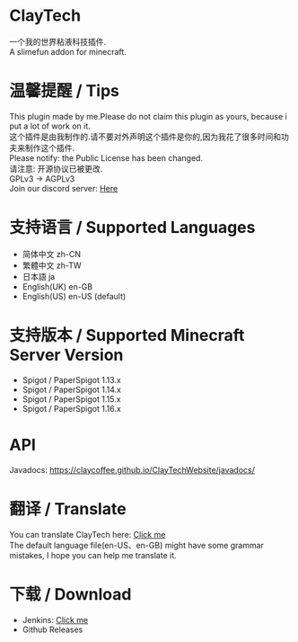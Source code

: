 # ClayTech
一个我的世界粘液科技插件.  
A slimefun addon for minecraft.  

# 温馨提醒 / Tips
This plugin made by me.Please do not claim this plugin as yours, because i put a lot of work on it.  
这个插件是由我制作的.请不要对外声明这个插件是你的,因为我花了很多时间和功夫来制作这个插件.  
Please notify: the Public License has been changed.  
请注意: 开源协议已被更改.  
GPLv3 → AGPLv3  
Join our discord server: [Here](https://discord.gg/sbNKCCs)

# 支持语言 / Supported Languages
* 简体中文 zh-CN
* 繁體中文 zh-TW
* 日本語 ja
* English(UK) en-GB
* English(US) en-US (default)

# 支持版本 / Supported Minecraft Server Version
* Spigot / PaperSpigot 1.13.x
* Spigot / PaperSpigot 1.14.x
* Spigot / PaperSpigot 1.15.x
* Spigot / PaperSpigot 1.16.x

# API
Javadocs: https://claycoffee.github.io/ClayTechWebsite/javadocs/

# 翻译 / Translate
You can translate ClayTech here: [Click me](https://gitlocalize.com/repo/4241)  
The default language file(en-US、en-GB) might have some grammar mistakes, I hope you can help me translate it.

# 下载 / Download
* Jenkins: [Click me](http://build.claycoffee.cn:8688/)  
* Github Releases


